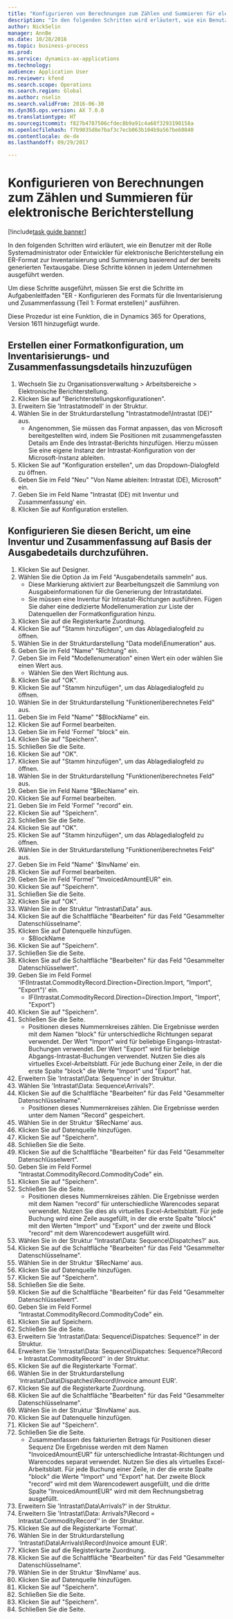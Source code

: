 ```yaml
--- 
title: "Konfigurieren von Berechnungen zum Zählen und Summieren für elektronische Berichterstellung"
description: "In den folgenden Schritten wird erläutert, wie ein Benutzer mit der Rolle Systemadministrator oder Entwickler für elektronische Berichterstellung ein ER-Format zur Inventarisierung und Summierung basierend auf der bereits generierten Textausgabe."
author: NickSelin
manager: AnnBe
ms.date: 10/28/2016
ms.topic: business-process
ms.prod: 
ms.service: dynamics-ax-applications
ms.technology: 
audience: Application User
ms.reviewer: kfend
ms.search.scope: Operations
ms.search.region: Global
ms.author: nselin
ms.search.validFrom: 2016-06-30
ms.dyn365.ops.version: AX 7.0.0
ms.translationtype: HT
ms.sourcegitcommit: f827b4787506cfdec8b9a91c4a68f3293190158a
ms.openlocfilehash: f7b9035d8e7baf3c7ecb063b104b9a567be60840
ms.contentlocale: de-de
ms.lasthandoff: 09/29/2017

---
```

# <a name="configure-computations-to-do-counting-and-summing-for-electronic-reporting-er"></a>Konfigurieren von Berechnungen zum Zählen und Summieren für elektronische Berichterstellung

[!include[task guide banner](../../includes/task-guide-banner.md)]

In den folgenden Schritten wird erläutert, wie ein Benutzer mit der Rolle Systemadministrator oder Entwickler für elektronische Berichterstellung ein ER-Format zur Inventarisierung und Summierung basierend auf der bereits generierten Textausgabe. Diese Schritte können in jedem Unternehmen ausgeführt werden.

Um diese Schritte ausgeführt, müssen Sie erst die Schritte im Aufgabenleitfaden "ER - Konfigurieren des Formats für die Inventarisierung und Zusammenfassung (Teil 1: Format erstellen)" ausführen.

Diese Prozedur ist eine Funktion, die in Dynamics 365 for Operations, Version 1611 hinzugefügt wurde.


## <a name="create-a-format-configuration-to-add-counting-and-summing-details"></a>Erstellen einer Formatkonfiguration, um Inventarisierungs- und Zusammenfassungsdetails hinzuzufügen
1. Wechseln Sie zu Organisationsverwaltung > Arbeitsbereiche > Elektronische Berichterstellung.
2. Klicken Sie auf "Berichterstellungskonfigurationen".
3. Erweitern Sie 'Intrastatmodell' in der Struktur.
4. Wählen Sie in der Strukturdarstellung "Intrastatmodel\Intrastat (DE)" aus.
    * Angenommen, Sie müssen das Format anpassen, das von Microsoft bereitgestellten wird, indem Sie Positionen mit zusammengefassten Details am Ende des Intrastat-Berichts hinzufügen. Hierzu müssen Sie eine eigene Instanz der Intrastat-Konfiguration von der Microsoft-Instanz ableiten.  
5. Klicken Sie auf "Konfiguration erstellen", um das Dropdown-Dialogfeld zu öffnen.
6. Geben Sie im Feld "Neu" "Von Name ableiten: Intrastat (DE), Microsoft" ein.
7. Geben Sie im Feld Name "Intrastat (DE) mit Inventur und Zusammenfassung' ein.
8. Klicken Sie auf Konfiguration erstellen.

## <a name="configure-this-report-to-do-counting-and-summation-based-on-output-details"></a>Konfigurieren Sie diesen Bericht, um eine Inventur und Zusammenfassung auf Basis der Ausgabedetails durchzuführen.
1. Klicken Sie auf Designer.
2. Wählen Sie die Option Ja im Feld "Ausgabendetails sammeln" aus.
    * Diese Markierung aktiviert zur Bearbeitungszeit die Sammlung von Ausgabeinformationen für die Generierung der Intrastatdatei.  
    * Sie müssen eine Inventur für Intrastat-Richtungen ausführen. Fügen Sie daher eine dedizierte Modellenumeration zur Liste der Datenquellen der Formatkonfiguration hinzu.  
3. Klicken Sie auf die Registerkarte Zuordnung.
4. Klicken Sie auf "Stamm hinzufügen", um das Ablagedialogfeld zu öffnen.
5. Wählen Sie in der Strukturdarstellung "Data model\Enumeration" aus.
6. Geben Sie im Feld "Name" "Richtung" ein.
7. Geben Sie im Feld "Modellenumeration" einen Wert ein oder wählen Sie einen Wert aus.
    * Wählen Sie den Wert Richtung aus.  
8. Klicken Sie auf "OK".
9. Klicken Sie auf "Stamm hinzufügen", um das Ablagedialogfeld zu öffnen.
10. Wählen Sie in der Strukturdarstellung "Funktionen\berechnetes Feld" aus.
11. Geben Sie im Feld "Name" "$BlockName" ein.
12. Klicken Sie auf Formel bearbeiten.
13. Geben Sie im Feld 'Formel' "block" ein.
14. Klicken Sie auf "Speichern".
15. Schließen Sie die Seite.
16. Klicken Sie auf "OK".
17. Klicken Sie auf "Stamm hinzufügen", um das Ablagedialogfeld zu öffnen.
18. Wählen Sie in der Strukturdarstellung "Funktionen\berechnetes Feld" aus.
19. Geben Sie im Feld Name "$RecName" ein.
20. Klicken Sie auf Formel bearbeiten.
21. Geben Sie im Feld 'Formel' "record" ein.
22. Klicken Sie auf "Speichern".
23. Schließen Sie die Seite.
24. Klicken Sie auf "OK".
25. Klicken Sie auf "Stamm hinzufügen", um das Ablagedialogfeld zu öffnen.
26. Wählen Sie in der Strukturdarstellung "Funktionen\berechnetes Feld" aus.
27. Geben Sie im Feld "Name" '$InvName' ein.
28. Klicken Sie auf Formel bearbeiten.
29. Geben Sie im Feld 'Formel' "InvoicedAmountEUR" ein.
30. Klicken Sie auf "Speichern".
31. Schließen Sie die Seite.
32. Klicken Sie auf "OK".
33. Wählen Sie in der Struktur "Intrastat\Data" aus.
34. Klicken Sie auf die Schaltfläche "Bearbeiten" für das Feld "Gesammelter Datenschlüsselname".
35. Klicken Sie auf Datenquelle hinzufügen.
    * $BlockName  
36. Klicken Sie auf "Speichern".
37. Schließen Sie die Seite.
38. Klicken Sie auf die Schaltfläche "Bearbeiten" für das Feld "Gesammelter Datenschlüsselwert".
39. Geben Sie im Feld Formel 'IF(Intrastat.CommodityRecord.Direction=Direction.Import, "Import", "Export")' ein.
    * IF(Intrastat.CommodityRecord.Direction=Direction.Import, "Import", "Export")  
40. Klicken Sie auf "Speichern".
41. Schließen Sie die Seite.
    * Positionen dieses Nummernkreises zählen. Die Ergebnisse werden mit dem Namen "block" für unterschiedliche Richtungen separat verwendet. Der Wert "Import" wird für beliebige Eingangs-Intrastat-Buchungen verwendet. Der Wert "Export" wird für beliebige Abgangs-Intrastat-Buchungen verwendet. Nutzen Sie dies als virtuelles Excel-Arbeitsblatt. Für jede Buchung einer Zeile, in der die erste Spalte "block" die Werte "Import" und "Export" hat.  
42. Erweitern Sie 'Intrastat\Data: Sequence' in der Struktur.
43. Wählen Sie 'Intrastat\Data: Sequence\Arrivals?'.
44. Klicken Sie auf die Schaltfläche "Bearbeiten" für das Feld "Gesammelter Datenschlüsselname".
    * Positionen dieses Nummernkreises zählen. Die Ergebnisse werden unter dem Namen "Record" gespeichert.  
45. Wählen Sie in der Struktur '$RecName' aus.
46. Klicken Sie auf Datenquelle hinzufügen.
47. Klicken Sie auf "Speichern".
48. Schließen Sie die Seite.
49. Klicken Sie auf die Schaltfläche "Bearbeiten" für das Feld "Gesammelter Datenschlüsselwert".
50. Geben Sie im Feld Formel "Intrastat.CommodityRecord.CommodityCode" ein.
51. Klicken Sie auf "Speichern".
52. Schließen Sie die Seite.
    * Positionen dieses Nummernkreises zählen. Die Ergebnisse werden mit dem Namen "record" für unterschiedliche Warencodes separat verwendet. Nutzen Sie dies als virtuelles Excel-Arbeitsblatt. Für jede Buchung wird eine Zeile ausgefüllt, in der die erste Spalte "block" mit den Werten "Import" und "Export" und der zweite und Block "record" mit dem Warencodewert ausgefüllt wird.  
53. Wählen Sie in der Struktur "Intrastat\Data: Sequence\Dispatches?' aus.
54. Klicken Sie auf die Schaltfläche "Bearbeiten" für das Feld "Gesammelter Datenschlüsselname".
55. Wählen Sie in der Struktur '$RecName' aus.
56. Klicken Sie auf Datenquelle hinzufügen.
57. Klicken Sie auf "Speichern".
58. Schließen Sie die Seite.
59. Klicken Sie auf die Schaltfläche "Bearbeiten" für das Feld "Gesammelter Datenschlüsselwert".
60. Geben Sie im Feld Formel "Intrastat.CommodityRecord.CommodityCode" ein.
61. Klicken Sie auf Speichern.
62. Schließen Sie die Seite.
63. Erweitern Sie 'Intrastat\Data: Sequence\Dispatches: Sequence?' in der Struktur.
64. Erweitern Sie 'Intrastat\Data: Sequence\Dispatches: Sequence?\Record = Intrastat.CommodityRecord'' in der Struktur.
65. Klicken Sie auf die Registerkarte 'Format'.
66. Wählen Sie in der Strukturdarstellung 'Intrastat\Data\Dispatches\Record\Invoice amount EUR'.
67. Klicken Sie auf die Registerkarte Zuordnung.
68. Klicken Sie auf die Schaltfläche "Bearbeiten" für das Feld "Gesammelter Datenschlüsselname".
69. Wählen Sie in der Struktur '$InvName' aus.
70. Klicken Sie auf Datenquelle hinzufügen.
71. Klicken Sie auf "Speichern".
72. Schließen Sie die Seite.
    * Zusammenfassen des fakturierten Betrags für Positionen dieser Sequenz Die Ergebnisse werden mit dem Namen "InvoicedAmountEUR" für unterschiedliche Intrastat-Richtungen und Warencodes separat verwendet. Nutzen Sie dies als virtuelles Excel-Arbeitsblatt. Für jede Buchung einer Zeile, in der die erste Spalte "block" die Werte "Import" und "Export" hat. Der zweite Block "record" wird mit dem Warencodewert ausgefüllt, und die dritte Spalte "InvoicedAmountEUR" wird mit dem Rechnungsbetrag ausgefüllt.  
73. Erweitern Sie 'Intrastat\Data\Arrivals?' in der Struktur.
74. Erweitern Sie 'Intrastat\Data: Arrivals?\Record = Intrastat.CommodityRecord'' in der Struktur.
75. Klicken Sie auf die Registerkarte 'Format'.
76. Wählen Sie in der Strukturdarstellung 'Intrastat\Data\Arrivals\Record\Invoice amount EUR'.
77. Klicken Sie auf die Registerkarte Zuordnung.
78. Klicken Sie auf die Schaltfläche "Bearbeiten" für das Feld "Gesammelter Datenschlüsselname".
79. Wählen Sie in der Struktur '$InvName' aus.
80. Klicken Sie auf Datenquelle hinzufügen.
81. Klicken Sie auf "Speichern".
82. Schließen Sie die Seite.
83. Klicken Sie auf "Speichern".
84. Schließen Sie die Seite.


